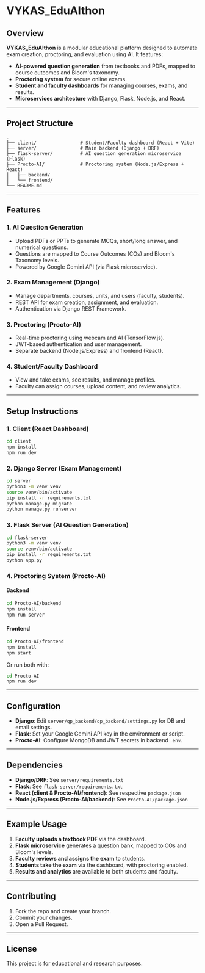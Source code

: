 # VYKAS_EduAIthon

## Overview

**VYKAS_EduAIthon** is a modular educational platform designed to automate exam creation, proctoring, and evaluation using AI. It features:
- **AI-powered question generation** from textbooks and PDFs, mapped to course outcomes and Bloom's taxonomy.
- **Proctoring system** for secure online exams.
- **Student and faculty dashboards** for managing courses, exams, and results.
- **Microservices architecture** with Django, Flask, Node.js, and React.

---

## Project Structure

```
.
├── client/                # Student/Faculty dashboard (React + Vite)
├── server/                # Main backend (Django + DRF)
├── flask-server/          # AI question generation microservice (Flask)
├── Procto-AI/             # Proctoring system (Node.js/Express + React)
│   ├── backend/
│   └── frontend/
└── README.md
```

---

## Features

### 1. AI Question Generation
- Upload PDFs or PPTs to generate MCQs, short/long answer, and numerical questions.
- Questions are mapped to Course Outcomes (COs) and Bloom's Taxonomy levels.
- Powered by Google Gemini API (via Flask microservice).

### 2. Exam Management (Django)
- Manage departments, courses, units, and users (faculty, students).
- REST API for exam creation, assignment, and evaluation.
- Authentication via Django REST Framework.

### 3. Proctoring (Procto-AI)
- Real-time proctoring using webcam and AI (TensorFlow.js).
- JWT-based authentication and user management.
- Separate backend (Node.js/Express) and frontend (React).

### 4. Student/Faculty Dashboard
- View and take exams, see results, and manage profiles.
- Faculty can assign courses, upload content, and review analytics.

---

## Setup Instructions

### 1. Client (React Dashboard)
```bash
cd client
npm install
npm run dev
```

### 2. Django Server (Exam Management)
```bash
cd server
python3 -m venv venv
source venv/bin/activate
pip install -r requirements.txt
python manage.py migrate
python manage.py runserver
```

### 3. Flask Server (AI Question Generation)
```bash
cd flask-server
python3 -m venv venv
source venv/bin/activate
pip install -r requirements.txt
python app.py
```

### 4. Proctoring System (Procto-AI)
#### Backend
```bash
cd Procto-AI/backend
npm install
npm run server
```
#### Frontend
```bash
cd Procto-AI/frontend
npm install
npm start
```
Or run both with:
```bash
cd Procto-AI
npm run dev
```

---

## Configuration

- **Django**: Edit `server/qp_backend/qp_backend/settings.py` for DB and email settings.
- **Flask**: Set your Google Gemini API key in the environment or script.
- **Procto-AI**: Configure MongoDB and JWT secrets in backend `.env`.

---

## Dependencies

- **Django/DRF**: See `server/requirements.txt`
- **Flask**: See `flask-server/requirements.txt`
- **React (client & Procto-AI/frontend)**: See respective `package.json`
- **Node.js/Express (Procto-AI/backend)**: See `Procto-AI/package.json`

---

## Example Usage

1. **Faculty uploads a textbook PDF** via the dashboard.
2. **Flask microservice** generates a question bank, mapped to COs and Bloom's levels.
3. **Faculty reviews and assigns the exam** to students.
4. **Students take the exam** via the dashboard, with proctoring enabled.
5. **Results and analytics** are available to both students and faculty.

---

## Contributing

1. Fork the repo and create your branch.
2. Commit your changes.
3. Open a Pull Request.

---

## License

This project is for educational and research purposes.
